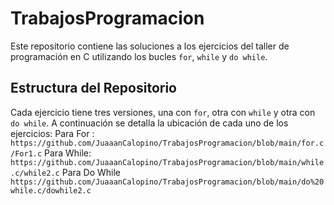 # TrabajosProgramacion
Este repositorio contiene las soluciones a los ejercicios del taller de programación en C utilizando los bucles `for`, `while` y `do while`. 
## Estructura del Repositorio 
Cada ejercicio tiene tres versiones, una con `for`, otra con `while` y otra con `do while`. A continuación se detalla la ubicación de cada uno de los ejercicios: 
Para For : ```https://github.com/JuaaanCalopino/TrabajosProgramacion/blob/main/for.c/For1.c```
Para While: ```https://github.com/JuaaanCalopino/TrabajosProgramacion/blob/main/while.c/while2.c```
Para Do While ```https://github.com/JuaaanCalopino/TrabajosProgramacion/blob/main/do%20while.c/dowhile2.c```
